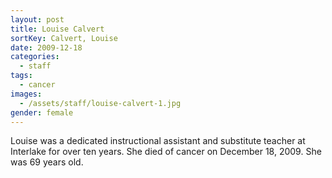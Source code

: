 ```yaml
---
layout: post
title: Louise Calvert
sortKey: Calvert, Louise
date: 2009-12-18
categories:
  - staff
tags:
  - cancer
images:
  - /assets/staff/louise-calvert-1.jpg
gender: female
---
```

Louise was a dedicated instructional assistant and substitute teacher at Interlake for over ten years. She died of cancer on December 18, 2009. She was 69 years old.